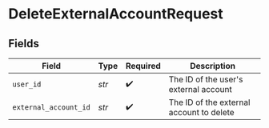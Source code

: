 # DeleteExternalAccountRequest


## Fields

| Field                                    | Type                                     | Required                                 | Description                              |
| ---------------------------------------- | ---------------------------------------- | ---------------------------------------- | ---------------------------------------- |
| `user_id`                                | *str*                                    | :heavy_check_mark:                       | The ID of the user's external account    |
| `external_account_id`                    | *str*                                    | :heavy_check_mark:                       | The ID of the external account to delete |